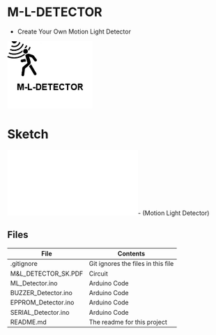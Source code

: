 # M-L-DETECTOR
- Create Your Own Motion Light Detector

![](M-L-DETECTOR.png) 

# Sketch
![Sketch](M&L_Sketch/M&L_DETECTOR_SK.PDF)- (Motion Light Detector)





## Files

| File | Contents | 
| --- | --- |
| .gitignore | Git ignores the files in this file |
| M&L_DETECTOR_SK.PDF | Circuit |
| ML_Detector.ino  |Arduino Code|
| BUZZER_Detector.ino  |Arduino Code|
| EPPROM_Detector.ino  |Arduino Code|
| SERIAL_Detector.ino  |Arduino Code|
| README.md | The readme for this project
